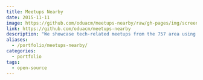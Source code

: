 ```yaml
---
title: Meetups Nearby
date: 2015-11-11
image: https://github.com/oduacm/meetups-nearby/raw/gh-pages/img/screenshot.png
link: https://github.com/oduacm/meetups-nearby
description: "We showcase tech-related meetups from the 757 area using a custom Meetup.com API 👥"
aliases:
  - /portfolio/meetups-nearby/
categories:
  - portfolio
tags:
  - open-source
---
```


